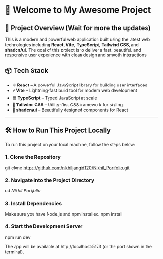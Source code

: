 # 🌟 Welcome to My Awesome Project 
  
## 🚀 Project Overview (Wait for more the updates)

This is a modern and powerful web application built using the latest web technologies including **React**, **Vite**, **TypeScript**, **Tailwind CSS**, and **shadcn/ui**. The goal of this project is to deliver a fast, beautiful, and responsive user experience with clean design and smooth interactions. 

## 📦 Tech Stack
 
- ⚛ **React** – A powerful JavaScript library for building user interfaces
- ⚡ **Vite** – Lightning-fast build tool for modern web development
- 🟦 **TypeScript** – Typed JavaScript at scale
- 💨 **Tailwind CSS** – Utility-first CSS framework for styling
- 🧩 **shadcn/ui** – Beautifully designed components for React

---

## 🛠 How to Run This Project Locally

To run this project on your local machine, follow the steps below:

### 1. Clone the Repository
git clone https://github.com/nikhiljangid120/Nikhil_Portfolio.git

### 2. Navigate into the Project Directory
cd *Nikhil Portfolio*

### 3. Install Dependencies
Make sure you have Node.js and npm installed.
npm install

### 4. Start the Development Server
npm run dev

The app will be available at http://localhost:5173 (or the port shown in the terminal).
